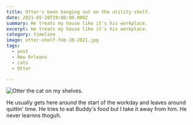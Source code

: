 ```yaml
---
title: Otter's been hanging out on the utility shelf.
date: 2021-05-28T19:00:00.000Z
summary: He treats my house like it's his workplace.
excerpt: He treats my house like it's his workplace.
category: timeline
image: otter-shelf-feb-10-2021.jpg
tags:
  - post 
  - New Orleans
  - cats
  - Otter

---
```


![Otter the cat on my shelves.](/static/img/timeline/otter-shelf-feb-10-2021.jpg 'Otter the cat on my shelves.')

He usually gets here around the start of the workday and leaves around quittin' time. He tries to eat Buddy's food but I take it away from him. He never learnns thoguh.